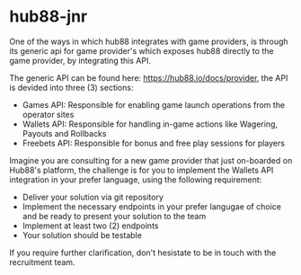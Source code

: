# hub88-jnr

One of the ways in which hub88 integrates with game providers, is through its generic api for game provider's which exposes hub88 directly to the game provider, by integrating this API.

The generic API can be found here: https://hub88.io/docs/provider, the API is devided into three (3) sections:
- Games API: Responsible for enabling game launch operations from the operator sites
- Wallets API: Responsible for handling in-game actions like Wagering, Payouts and Rollbacks
- Freebets API: Responsible for bonus and free play sessions for players

Imagine you are consulting for a new game provider that just on-boarded on Hub88's platform, the challenge is for you to implement the Wallets API integration in your prefer language, using the following requirement:

* Deliver your solution via git repository
* Implement the necessary endpoints in your prefer langugae of choice and be ready to present your solution to the team
* Implement at least two (2) endpoints
* Your solution should be testable


If you require further clarification, don't hesistate to be in touch with the recruitment team.


